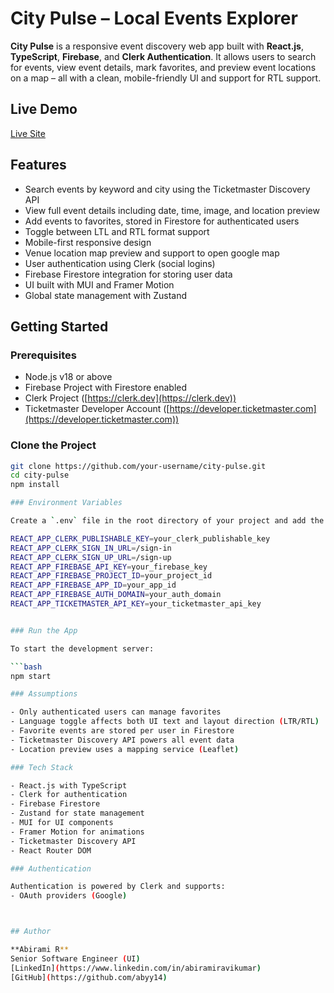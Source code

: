 # City Pulse – Local Events Explorer

**City Pulse** is a responsive event discovery web app built with **React.js**, **TypeScript**, **Firebase**, and **Clerk Authentication**. It allows users to search for events, view event details, mark favorites, and preview event locations on a map – all with a clean, mobile-friendly UI and support for RTL support.

## Live Demo

[Live Site](https://city-pulse-flax.vercel.app/)

## Features

- Search events by keyword and city using the Ticketmaster Discovery API  
- View full event details including date, time, image, and location preview  
- Add events to favorites, stored in Firestore for authenticated users  
- Toggle between LTL and RTL format support
- Mobile-first responsive design  
- Venue location map preview and support to open google map
- User authentication using Clerk (social logins)  
- Firebase Firestore integration for storing user data  
- UI built with MUI and Framer Motion  
- Global state management with Zustand  

## Getting Started

### Prerequisites

- Node.js v18 or above  
- Firebase Project with Firestore enabled  
- Clerk Project ([https://clerk.dev](https://clerk.dev))  
- Ticketmaster Developer Account ([https://developer.ticketmaster.com](https://developer.ticketmaster.com))  

### Clone the Project

```bash
git clone https://github.com/your-username/city-pulse.git
cd city-pulse
npm install

### Environment Variables

Create a `.env` file in the root directory of your project and add the following variables:

REACT_APP_CLERK_PUBLISHABLE_KEY=your_clerk_publishable_key
REACT_APP_CLERK_SIGN_IN_URL=/sign-in
REACT_APP_CLERK_SIGN_UP_URL=/sign-up
REACT_APP_FIREBASE_API_KEY=your_firebase_key
REACT_APP_FIREBASE_PROJECT_ID=your_project_id
REACT_APP_FIREBASE_APP_ID=your_app_id
REACT_APP_FIREBASE_AUTH_DOMAIN=your_auth_domain
REACT_APP_TICKETMASTER_API_KEY=your_ticketmaster_api_key


### Run the App

To start the development server:

```bash
npm start

### Assumptions

- Only authenticated users can manage favorites  
- Language toggle affects both UI text and layout direction (LTR/RTL)  
- Favorite events are stored per user in Firestore  
- Ticketmaster Discovery API powers all event data  
- Location preview uses a mapping service (Leaflet)  

### Tech Stack

- React.js with TypeScript  
- Clerk for authentication  
- Firebase Firestore  
- Zustand for state management  
- MUI for UI components  
- Framer Motion for animations  
- Ticketmaster Discovery API  
- React Router DOM  

### Authentication

Authentication is powered by Clerk and supports:
- OAuth providers (Google)  



## Author

**Abirami R**  
Senior Software Engineer (UI)  
[LinkedIn](https://www.linkedin.com/in/abiramiravikumar)  
[GitHub](https://github.com/abyy14)
